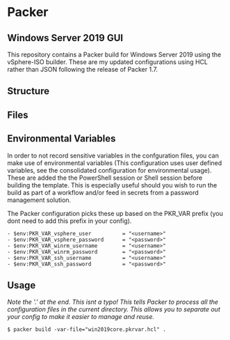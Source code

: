 # Packer

## Windows Server 2019 GUI
 
 This repository contains a Packer build for Windows Server 2019 using the vSphere-ISO builder.
 These are my updated configurations using HCL rather than JSON following the release of Packer 1.7.

## Structure

## Files


## Environmental Variables
In order to not record sensitive variables in the confguration files, you can make use of environmental variables (This configuration uses user defined variables, see the consolidated configuration for environmental usage).  These are added the the PowerShell session or Shell session before building the template.  This is especially useful should you wish to run the build as part of a workflow and/or feed in secrets from a password management solution. 

The Packer configuration picks these up based on the PKR_VAR prefix (you dont need to add this prefix in your config).

```
- $env:PKR_VAR_vsphere_user          = "<username>"
- $env:PKR_VAR_vsphere_password      = "<password>"
- $env:PKR_VAR_winrm_username        = "<username>"
- $env:PKR_VAR_winrm_password        = "<password>"
- $env:PKR_VAR_ssh_username          = "<username>"
- $env:PKR_VAR_ssh_password          = "<password>"
```

## Usage

*Note the '.' at the end.  This isnt a typo!  This tells Packer to process all the configuration files in the current directory.  This allows you to separate out your config to make it easier to manage and reuse.*

```
$ packer build -var-file="win2019core.pkrvar.hcl" .
```